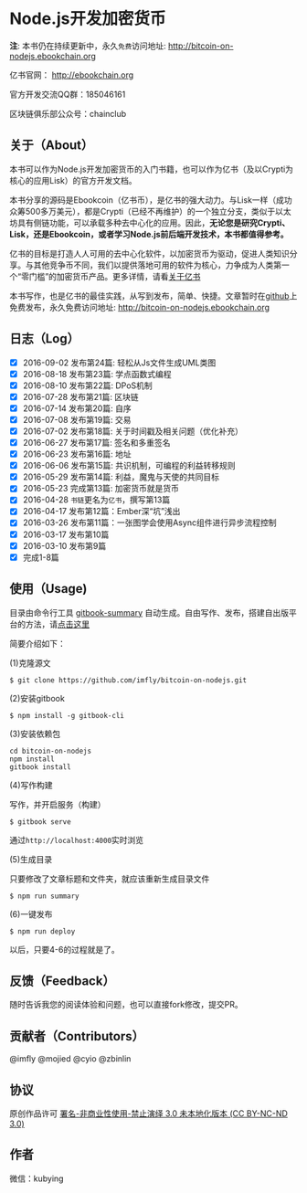 # Node.js开发加密货币

**注**: 本书仍在持续更新中，永久`免费`访问地址: <http://bitcoin-on-nodejs.ebookchain.org>

亿书官网： <http://ebookchain.org>

官方开发交流QQ群：185046161

区块链俱乐部公众号：chainclub

## 关于（About）

本书可以作为Node.js开发加密货币的入门书籍，也可以作为亿书（及以Crypti为核心的应用Lisk）的官方开发文档。

本书分享的源码是Ebookcoin（亿书币），是亿书的强大动力。与Lisk一样（成功众筹500多万美元），都是Crypti（已经不再维护）的一个独立分支，类似于以太坊具有侧链功能，可以承载多种去中心化的应用。因此，**无论您是研究Crypti、Lisk，还是Ebookcoin，或者学习Node.js前后端开发技术，本书都值得参考。**

亿书的目标是打造人人可用的去中心化软件，以加密货币为驱动，促进人类知识分享。与其他竞争币不同，我们以提供落地可用的软件为核心，力争成为人类第一个“零门槛”的加密货币产品。更多详情，请看[关于亿书][]

本书写作，也是亿书的最佳实践，从写到发布，简单、快捷。文章暂时在[github][]上免费发布，永久免费访问地址: <http://bitcoin-on-nodejs.ebookchain.org>

## 日志（Log）

- [x] 2016-09-02 发布第24篇: 轻松从Js文件生成UML类图
- [x] 2016-08-18 发布第23篇: 学点函数式编程
- [x] 2016-08-10 发布第22篇: DPoS机制
- [x] 2016-07-28 发布第21篇: 区块链
- [x] 2016-07-14 发布第20篇: 自序
- [x] 2016-07-08 发布第19篇: 交易
- [x] 2016-07-02 发布第18篇: 关于时间戳及相关问题（优化补充）
- [x] 2016-06-27 发布第17篇: 签名和多重签名
- [x] 2016-06-23 发布第16篇: 地址
- [x] 2016-06-06 发布第15篇: 共识机制，可编程的利益转移规则
- [x] 2016-05-29 发布第14篇: 利益，魔鬼与天使的共同目标
- [x] 2016-05-23 完成第13篇: 加密货币就是货币
- [x] 2016-04-28 `书链`更名为`亿书`，撰写第13篇
- [x] 2016-04-17 发布第12篇：Ember深“坑”浅出
- [x] 2016-03-26 发布第11篇：一张图学会使用Async组件进行异步流程控制
- [x] 2016-03-17 发布第10篇
- [x] 2016-03-10 发布第9篇
- [x] 完成1-8篇

## 使用（Usage)

目录由命令行工具 [gitbook-summary][] 自动生成。自由写作、发布，搭建自出版平台的方法，请[点击这里][self-publishing]

简要介绍如下：

(1)克隆源文

```
$ git clone https://github.com/imfly/bitcoin-on-nodejs.git
```

(2)安装gitbook

```
$ npm install -g gitbook-cli
```

(3)安装依赖包

```
cd bitcoin-on-nodejs
npm install
gitbook install
```

(4)写作构建

写作，并开启服务（构建）

```
$ gitbook serve
```

通过`http://localhost:4000`实时浏览

(5)生成目录

只要修改了文章标题和文件夹，就应该重新生成目录文件

```
$ npm run summary
```

(6)一键发布

```
$ npm run deploy
```

以后，只要4-6的过程就是了。

## 反馈（Feedback）

随时告诉我您的阅读体验和问题，也可以直接fork修改，提交PR。

## 贡献者（Contributors）

@imfly
@mojied
@cyio
@zbinlin

## 协议

原创作品许可 [署名-非商业性使用-禁止演绎 3.0 未本地化版本 (CC BY-NC-ND 3.0)](http://creativecommons.org/licenses/by-nc-nd/3.0/deed.zh)

## 作者

微信：kubying

[github]: https://github.com/imfly/bitcoin-on-nodejs
[巴比特论坛]: http://8btc.com/thread-27448-1-1.html
[gitbook-summary]: https://github.com/imfly/gitbook-summary
[self-publishing]: https://github.com/imfly/how-to-create-self-publishing-platform
[关于亿书]: ./5-附录/6-关于亿书.md
[点个赞]: https://github.com/imfly/bitcoin-on-nodejs
